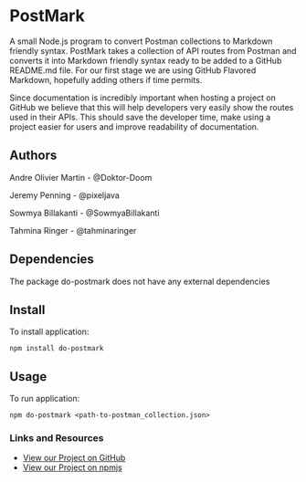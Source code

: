 # PostMark
A small Node.js program to convert Postman collections to Markdown friendly syntax. PostMark takes a collection of API routes from Postman and converts it into Markdown friendly syntax ready to be added to a GitHub README.md file. For our first stage we are using GitHub Flavored Markdown, hopefully adding others if time permits.

Since documentation is incredibly important when hosting a project on GitHub we believe that this will help developers very easily show the routes used in their APIs. This should save the developer time, make using a project easier for users and improve readability of documentation.

## Authors

Andre Olivier Martin - @Doktor-Doom

Jeremy Penning - @pixeljava

Sowmya Billakanti - @SowmyaBillakanti

Tahmina Ringer - @tahminaringer

## Dependencies

The package do-postmark does not have any external dependencies

## Install

To install application:

`npm install do-postmark`

## Usage

To run application:

`npm do-postmark <path-to-postman_collection.json>`

### Links and Resources

- [View our Project on GitHub](https://github.com/TeamMocha/PostMark)
- [View our Project on npmjs](https://www.npmjs.com/package/do-postmark)
